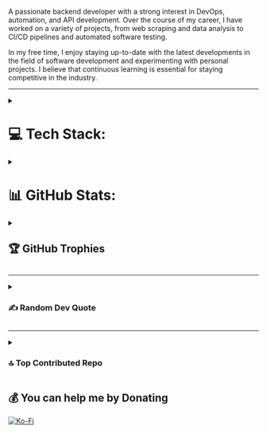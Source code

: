 A passionate backend developer with a strong interest in DevOps, automation, and API development. Over the course of my career, I have worked on a variety of projects, from web scraping and data analysis to CI/CD pipelines and automated software testing.

In my free time, I enjoy staying up-to-date with the latest developments in the field of software development and experimenting with personal projects. I believe that continuous learning is essential for staying competitive in the industry.

<hr />

<details> 

<summary>

# 💻 Tech Stack:

</summary>

![C](https://img.shields.io/badge/c-%2300599C.svg?style=flat&logo=c&logoColor=white) ![C#](https://img.shields.io/badge/c%23-%23239120.svg?style=flat&logo=c-sharp&logoColor=white) ![C++](https://img.shields.io/badge/c++-%2300599C.svg?style=flat&logo=c%2B%2B&logoColor=white) ![Dart](https://img.shields.io/badge/dart-%230175C2.svg?style=flat&logo=dart&logoColor=white) ![Go](https://img.shields.io/badge/go-%2300ADD8.svg?style=flat&logo=go&logoColor=white) ![GraphQL](https://img.shields.io/badge/-GraphQL-E10098?style=flat&logo=graphql&logoColor=white) ![Java](https://img.shields.io/badge/java-%23ED8B00.svg?style=flat&logo=java&logoColor=white) ![JavaScript](https://img.shields.io/badge/javascript-%23323330.svg?style=flat&logo=javascript&logoColor=%23F7DF1E) ![LaTeX](https://img.shields.io/badge/latex-%23008080.svg?style=flat&logo=latex&logoColor=white) ![Lua](https://img.shields.io/badge/lua-%232C2D72.svg?style=flat&logo=lua&logoColor=white) ![Python](https://img.shields.io/badge/python-3670A0?style=flat&logo=python&logoColor=ffdd54) ![Shell Script](https://img.shields.io/badge/shell_script-%23121011.svg?style=flat&logo=gnu-bash&logoColor=white) ![Cloudflare](https://img.shields.io/badge/Cloudflare-F38020?style=flat&logo=Cloudflare&logoColor=white) ![Azure](https://img.shields.io/badge/azure-%230072C6.svg?style=flat&logo=azure-devops&logoColor=white) ![Oracle](https://img.shields.io/badge/Oracle-F80000?style=flat&logo=oracle&logoColor=white) ![.Net](https://img.shields.io/badge/.NET-5C2D91?style=flat&logo=.net&logoColor=white) ![FastAPI](https://img.shields.io/badge/FastAPI-005571?style=flat&logo=fastapi) ![Flask](https://img.shields.io/badge/flask-%23000.svg?style=flat&logo=flask&logoColor=white) ![Flutter](https://img.shields.io/badge/Flutter-%2302569B.svg?style=flat&logo=Flutter&logoColor=white) ![jQuery](https://img.shields.io/badge/jquery-%230769AD.svg?style=flat&logo=jquery&logoColor=white) ![GODOT](https://img.shields.io/badge/godot-3582bb.svg?style=flat&logo=godot-engine&logoColor=white) ![Xamarin](https://img.shields.io/badge/Xamarin-3199DC?style=flat&logo=xamarin&logoColor=white) ![Nginx](https://img.shields.io/badge/nginx-%23009639.svg?style=flat&logo=nginx&logoColor=white) ![Apache Maven](https://img.shields.io/badge/Apache%20Maven-C71A36?style=flat&logo=Apache%20Maven&logoColor=white) ![SQLite](https://img.shields.io/badge/sqlite-%2307405e.svg?style=flat&logo=sqlite&logoColor=white) ![MicrosoftSQLServer](https://img.shields.io/badge/Microsoft%20SQL%20Sever-CC2927?style=flat&logo=microsoft%20sql%20server&logoColor=white) ![Postgres](https://img.shields.io/badge/postgres-%23316192.svg?style=flat&logo=postgresql&logoColor=white) ![Redis](https://img.shields.io/badge/redis-%23DD0031.svg?style=flat&logo=redis&logoColor=white) ![Blender](https://img.shields.io/badge/blender-%23F5792A.svg?style=flat&logo=blender&logoColor=white) ![LINUX](https://img.shields.io/badge/Linux-FCC624?style=flat&logo=linux&logoColor=black) ![CMake](https://img.shields.io/badge/CMake-%23008FBA.svg?style=flat&logo=cmake&logoColor=white) ![Docker](https://img.shields.io/badge/docker-%230db7ed.svg?style=flat&logo=docker&logoColor=white) ![ElasticSearch](https://img.shields.io/badge/-ElasticSearch-005571?style=flat&logo=elasticsearch) ![Kubernetes](https://img.shields.io/badge/kubernetes-%23326ce5.svg?style=flat&logo=kubernetes&logoColor=white) ![Swagger](https://img.shields.io/badge/-Swagger-%23Clojure?style=flat&logo=swagger&logoColor=white)

</details>


<details>

<summary>

# 📊 GitHub Stats:

</summary>

![](https://github-readme-stats.vercel.app/api?username=ALiwoto&theme=dark&hide_border=false&include_all_commits=true&count_private=true)<br/>
![](https://github-readme-streak-stats.herokuapp.com/?user=ALiwoto&theme=dark&hide_border=false)<br/>
![](https://github-readme-stats.vercel.app/api/top-langs/?username=ALiwoto&theme=dark&hide_border=false&include_all_commits=true&count_private=true&layout=compact)

</details>

<details>

<summary>

## 🏆 GitHub Trophies

</summary>

![](https://github-profile-trophy.vercel.app/?username=ALiwoto&theme=radical&no-frame=false&no-bg=false&margin-w=4)

</details>

<hr />

<details>

<summary>

### ✍️ Random Dev Quote

</summary>

![](https://quotes-github-readme.vercel.app/api?type=horizontal&theme=tokyonight)

</details>
<hr/>

<details>

<summary>

### 🔝 Top Contributed Repo

</summary>


![](https://github-contributor-stats.vercel.app/api?username=ALiwoto&limit=5&theme=dark&combine_all_yearly_contributions=true)

---
[![](https://visitcount.itsvg.in/api?id=ALiwoto&icon=0&color=3)](https://visitcount.itsvg.in)

</details>


  ## 💰 You can help me by Donating
  [![Ko-Fi](https://img.shields.io/badge/Ko--fi-F16061?style=for-the-badge&logo=ko-fi&logoColor=white)](https://ko-fi.com/aliwoto) 

  
<!-- Proudly created with GPRM ( https://gprm.itsvg.in ) -->

